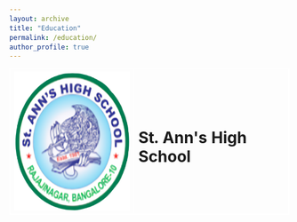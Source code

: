 ```yaml
---
layout: archive
title: "Education"
permalink: /education/
author_profile: true
---
```

<head>
<style>
table, th, td {
  border: 1px solid white;
  border-collapse: collapse;
}
</style>
</head>

<body>

<table>
<tr>
<th>
<center>
<img src="/images/StAnns.png" alt="St.Anns" style="width: 250px; height: 250px;"> 
</center>
</th>
<th align="left">
<h1>St. Ann's High School</h1>
<p> </p>
</th>
</tr>
</table>

</body>